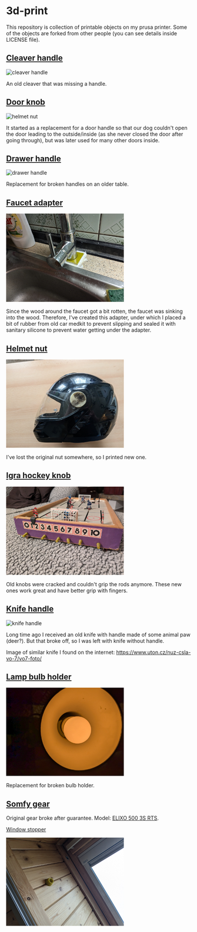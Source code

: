 # 3d-print

This repository is collection of printable objects on my prusa printer. Some of the objects are forked from other people (you can see details inside LICENSE file).

## [Cleaver handle](./cleaver_handle.scad)

<img alt="cleaver handle" height="240" src="docs/cleaver_handle.jpg">

An old cleaver that was missing a handle.

## [Door knob](./doorknob.scad)

<img alt="helmet nut" height="240" src="docs/doorknob.jpg">

It started as a replacement for a door handle so that our dog couldn't open the door leading to the outside/inside (as she never closed the door after going through), but was later used for many other doors inside.

## [Drawer handle](./drawer_handle.scad)

<img alt="drawer handle" height="240" src="docs/drawer_handle.jpg">

Replacement for broken handles on an older table.

## [Faucet adapter](./faucet_adapter.scad)

<img alt="faucet adapter" height="240" src="docs/faucet_adapter.jpg">

Since the wood around the faucet got a bit rotten, the faucet was sinking into the wood. Therefore, I've created this adapter, under which I placed a bit of rubber from old car medkit to prevent slipping and sealed it with sanitary silicone to prevent water getting under the adapter.

## [Helmet nut](./helmet_nut.scad)

<img alt="helmet nut" height="240" src="docs/helmet_nut.jpg">

I've lost the original nut somewhere, so I printed new one.

## [Igra hockey knob](./igra_hockey__knob.scad)

<img alt="helmet nut" height="240" src="docs/igra_hockey_knob.jpg">

Old knobs were cracked and couldn't grip the rods anymore. These new ones work great and have better grip with fingers.

## [Knife handle](./knife_handle.scad)

<img alt="knife handle" height="240" src="docs/knife_handle.jpg">

Long time ago I received an old knife with handle made of some animal paw (deer?). But that broke off, so I was left with knife without handle.

Image of similar knife I found on the internet: https://www.uton.cz/nuz-csla-vo-7/vo7-foto/

## [Lamp bulb holder](./lamp_bulb_holder.scad)

<img alt="lamp bulb holder" height="240" src="docs/lamp_bulb_holder.jpg">

Replacement for broken bulb holder.

## [Somfy gear](./somfy_gear.scad)

Original gear broke after guarantee. Model: [ELIXO 500 3S RTS](https://www.somfy.cz/products/1216364/elixo-500-3s-rts).

[Window stopper](./window_stopper.scad)

<img alt="lamp bulb holder" height="240" src="docs/window_stopper.jpg">

